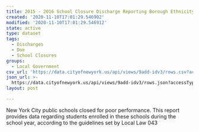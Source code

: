 ```yaml
---
title: 2015 - 2016 School Closure Discharge Reporting Borough Ethnicity
created: '2020-11-10T17:01:29.546902'
modified: '2020-11-10T17:01:29.546912'
state: active
type: dataset
tags:
  - Discharges
  - Doe
  - School Closures
groups:
  - Local Government
csv_url: 'https://data.cityofnewyork.us/api/views/9add-idv3/rows.csv?accessType=DOWNLOAD'
json_url: >-
  https://data.cityofnewyork.us/api/views/9add-idv3/rows.json?accessType=DOWNLOAD
layout: post

---
```

New York City public schools closed for poor performance. This report provides data regarding students enrolled in these schools during the school year, according to the guidelines set by Local Law 043
